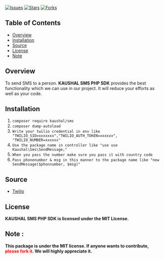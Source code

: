 [![Issues](https://img.shields.io/github/issues/kaushaljoshi09/sms-package)](https://github.com/kaushaljoshi09/sms-packagee/issues)
[![Stars](https://img.shields.io/github/stars/kaushaljoshi09/sms-package)](https://github.com/kaushaljoshi09/sms-packagee/stargazers)
[![Forks](https://img.shields.io/github/forks/kaushaljoshi09/sms-package)](https://github.com/kaushaljoshi09/sms-package/network/members)

## Table of Contents

- [Overview](#overview)
- [Installation](#installation)
- [Source](#source)
- [License](#license)
- [Note](#note)


## Overview

To send SMS to a person. <a href="https://github.com/kaushaljoshi09/sms-package"></a><b>KAUSHAL SMS PHP SDK</b></a> provides the best functionality which we can use in our project. It will reduce your efforts as well as your code.

## Installation

1.  `composer require kaushal/sms`
2.  `composer dump-autoload`
3.  `Write your twilio credential in env like "TWILIO_SID=xxxxxxx","TWILIO_AUTH_TOKEN=xxxxxx", "TWILIO_NUMBER=xxxxxx"`
4.  `Use the package name in controller like "use use Kaushal\Sms\SendMessage;"`
5.  `When you pass the number make sure you pass it with country code`
5.  `Pass phonenumber & msg in this manner to the package name like "new SendMessage($phonnumber, $msg)"`

## Source

- [Twilio](https://www.twilio.com/docs/sms/quickstart/php)

## License

<b><a href="https://github.com/kaushaljoshi09/sms-package"></a><b>KAUSHAL SMS PHP SDK</b></a> is licensed under the MIT License.</b>

## Note : 

<b>This package is under the MIT license. If anyone wants to contribute, <span style="color:red">please fork it</span>. We will highly appreciate it.</b>
